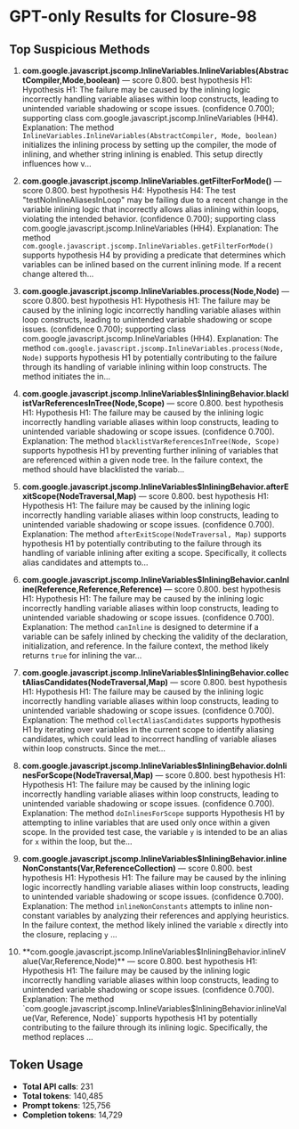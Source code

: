 # GPT-only Results for Closure-98

## Top Suspicious Methods

1. **com.google.javascript.jscomp.InlineVariables.InlineVariables(AbstractCompiler,Mode,boolean)** — score 0.800. best hypothesis H1: Hypothesis H1: The failure may be caused by the inlining logic incorrectly handling variable aliases within loop constructs, leading to unintended variable shadowing or scope issues. (confidence 0.700); supporting class com.google.javascript.jscomp.InlineVariables (HH4).
    Explanation: The method `InlineVariables.InlineVariables(AbstractCompiler, Mode, boolean)` initializes the inlining process by setting up the compiler, the mode of inlining, and whether string inlining is enabled. This setup directly influences how v...

2. **com.google.javascript.jscomp.InlineVariables.getFilterForMode()** — score 0.800. best hypothesis H4: Hypothesis H4: The test "testNoInlineAliasesInLoop" may be failing due to a recent change in the variable inlining logic that incorrectly allows alias inlining within loops, violating the intended behavior. (confidence 0.700); supporting class com.google.javascript.jscomp.InlineVariables (HH4).
    Explanation: The method `com.google.javascript.jscomp.InlineVariables.getFilterForMode()` supports hypothesis H4 by providing a predicate that determines which variables can be inlined based on the current inlining mode. If a recent change altered th...

3. **com.google.javascript.jscomp.InlineVariables.process(Node,Node)** — score 0.800. best hypothesis H1: Hypothesis H1: The failure may be caused by the inlining logic incorrectly handling variable aliases within loop constructs, leading to unintended variable shadowing or scope issues. (confidence 0.700); supporting class com.google.javascript.jscomp.InlineVariables (HH4).
    Explanation: The method `com.google.javascript.jscomp.InlineVariables.process(Node, Node)` supports hypothesis H1 by potentially contributing to the failure through its handling of variable inlining within loop constructs. The method initiates the in...

4. **com.google.javascript.jscomp.InlineVariables$InliningBehavior.blacklistVarReferencesInTree(Node,Scope)** — score 0.800. best hypothesis H1: Hypothesis H1: The failure may be caused by the inlining logic incorrectly handling variable aliases within loop constructs, leading to unintended variable shadowing or scope issues. (confidence 0.700).
    Explanation: The method `blacklistVarReferencesInTree(Node, Scope)` supports hypothesis H1 by preventing further inlining of variables that are referenced within a given node tree. In the failure context, the method should have blacklisted the variab...

5. **com.google.javascript.jscomp.InlineVariables$InliningBehavior.afterExitScope(NodeTraversal,Map)** — score 0.800. best hypothesis H1: Hypothesis H1: The failure may be caused by the inlining logic incorrectly handling variable aliases within loop constructs, leading to unintended variable shadowing or scope issues. (confidence 0.700).
    Explanation: The method `afterExitScope(NodeTraversal, Map)` supports hypothesis H1 by potentially contributing to the failure through its handling of variable inlining after exiting a scope. Specifically, it collects alias candidates and attempts to...

6. **com.google.javascript.jscomp.InlineVariables$InliningBehavior.canInline(Reference,Reference,Reference)** — score 0.800. best hypothesis H1: Hypothesis H1: The failure may be caused by the inlining logic incorrectly handling variable aliases within loop constructs, leading to unintended variable shadowing or scope issues. (confidence 0.700).
    Explanation: The method `canInline` is designed to determine if a variable can be safely inlined by checking the validity of the declaration, initialization, and reference. In the failure context, the method likely returns `true` for inlining the var...

7. **com.google.javascript.jscomp.InlineVariables$InliningBehavior.collectAliasCandidates(NodeTraversal,Map)** — score 0.800. best hypothesis H1: Hypothesis H1: The failure may be caused by the inlining logic incorrectly handling variable aliases within loop constructs, leading to unintended variable shadowing or scope issues. (confidence 0.700).
    Explanation: The method `collectAliasCandidates` supports hypothesis H1 by iterating over variables in the current scope to identify aliasing candidates, which could lead to incorrect handling of variable aliases within loop constructs. Since the met...

8. **com.google.javascript.jscomp.InlineVariables$InliningBehavior.doInlinesForScope(NodeTraversal,Map)** — score 0.800. best hypothesis H1: Hypothesis H1: The failure may be caused by the inlining logic incorrectly handling variable aliases within loop constructs, leading to unintended variable shadowing or scope issues. (confidence 0.700).
    Explanation: The method `doInlinesForScope` supports Hypothesis H1 by attempting to inline variables that are used only once within a given scope. In the provided test case, the variable `y` is intended to be an alias for `x` within the loop, but the...

9. **com.google.javascript.jscomp.InlineVariables$InliningBehavior.inlineNonConstants(Var,ReferenceCollection)** — score 0.800. best hypothesis H1: Hypothesis H1: The failure may be caused by the inlining logic incorrectly handling variable aliases within loop constructs, leading to unintended variable shadowing or scope issues. (confidence 0.700).
    Explanation: The method `inlineNonConstants` attempts to inline non-constant variables by analyzing their references and applying heuristics. In the failure context, the method likely inlined the variable `x` directly into the closure, replacing `y` ...

10. **com.google.javascript.jscomp.InlineVariables$InliningBehavior.inlineValue(Var,Reference,Node)** — score 0.800. best hypothesis H1: Hypothesis H1: The failure may be caused by the inlining logic incorrectly handling variable aliases within loop constructs, leading to unintended variable shadowing or scope issues. (confidence 0.700).
    Explanation: The method `com.google.javascript.jscomp.InlineVariables$InliningBehavior.inlineValue(Var, Reference, Node)` supports hypothesis H1 by potentially contributing to the failure through its inlining logic. Specifically, the method replaces ...


## Token Usage

- **Total API calls**: 231
- **Total tokens**: 140,485
- **Prompt tokens**: 125,756
- **Completion tokens**: 14,729
